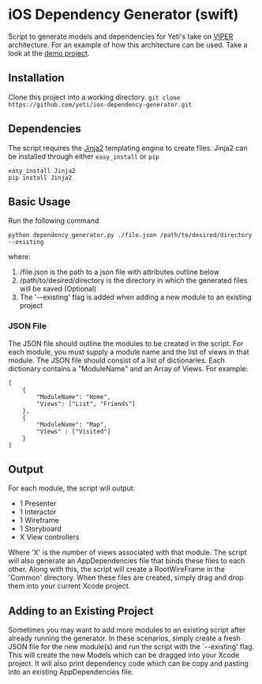 iOS Dependency Generator (swift)
========================

Script to generate models  and dependencies for Yeti's take on [VIPER](http://www.objc.io/issue-13/viper.html) architecture. For an example of how this architecture can be used. Take a look at the [demo project](https://github.com/yeti/searching-for-yeti-viper-demo).


## Installation
Clone this project into a working directory.
`git clone https://github.com/yeti/ios-dependency-generator.git`

## Dependencies
The script requires the [Jinja2](http://jinja.pocoo.org/docs/dev/intro/) templating engine to create files. Jinja2 can be installed through either `easy_install` or `pip`
```
easy_install Jinja2
pip install Jinja2
```

## Basic Usage
Run the following command
```
python dependency_generator.py ./file.json /path/to/desired/directory --existing
```
where:

1. /file.json is the path to a json file with attributes outline below
2. /path/to/desired/directory is the directory in which the generated files will be saved (Optional)
3.  The '--existing' flag is added when adding a new module to an existing project

### JSON File
The JSON file should outline the modules to be created in the script. For each module, you must supply a module name and the list of views in that module. The JSON file should 
consist of a list of dictionaries. Each dictionary contains a "ModuleName" and an Array of Views. For example:
```
[
    {
        "ModuleName": "Home", 
        "Views": ["List", "Friends"]
    },
    {   
        "ModuleName": "Map", 
        "Views" : ["Visited"]
    }
]

```
## Output
For each module, the script will output:
- 1 Presenter
- 1 Interactor
- 1 Wireframe
- 1 Storyboard
- X View controllers

Where 'X' is the number of views associated with that module.
The script will also generate an AppDependencies file that binds these files to each other.
Along with this, the script will create a RootWireFrame in the 'Common' directory.
When these files are created, simply drag and drop them into your current Xcode project.

## Adding to an Existing Project
Sometimes you may want to add more modules to an existing script after already running the generator.
In these scenarios, simply create a fresh JSON file for the new module(s) and run the script with the `--existing' flag. This will create the new Models which can be dragged into your Xcode project. It will also print dependency code which can be copy and pasting into an existing AppDependencies file.


